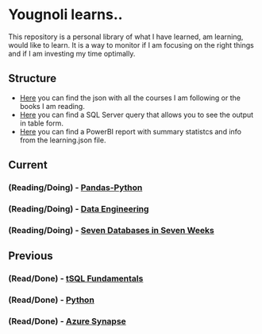 # Yougnoli learns..
This repository is a personal library of what I have learned, am learning, would like to learn. It is a way to monitor if I am focusing on the right things and if I am investing my time optimally.

## Structure

- [Here](https://github.com/yougnoli/Learns/blob/main/learning.json) you can find the json with all the courses I am following or the books I am reading. 
- [Here](https://github.com/yougnoli/Learns/blob/main/read-learning.sql) you can find a SQL Server query that allows you to see the output in table form.
- [Here](https://app.powerbi.com/view?r=eyJrIjoiNmZkNGJjNjAtMTExOS00NmI3LWEyNWYtYmI3NTlmYmU3N2I1IiwidCI6ImIzYmNlMTdhLWZhYzktNDEwYS1iMWI1LTMyYmJkM2UwMTVmNSIsImMiOjh9) you can find a PowerBI report with summary statistcs and info from the learning.json file.

## Current
### (Reading/Doing) - [Pandas-Python](https://github.com/yougnoli/Effective-Pandas)
### (Reading/Doing) - [Data Engineering](https://github.com/yougnoli/DP-203-Data-Engineering)
### (Reading/Doing) - [Seven Databases in Seven Weeks](https://github.com/yougnoli/Seven-Databases-in-Seven-Weeks)

## Previous
### (Read/Done) - [tSQL Fundamentals](https://github.com/yougnoli/tSQL-Fundamentals)
### (Read/Done) - [Python](https://github.com/yougnoli/Python-for-Beginners)
### (Read/Done) - [Azure Synapse](https://github.com/yougnoli/Azure-Synapse)
